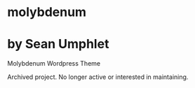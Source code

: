 # molybdenum
# by Sean Umphlet
Molybdenum Wordpress Theme

Archived project. No longer active or interested in maintaining.
